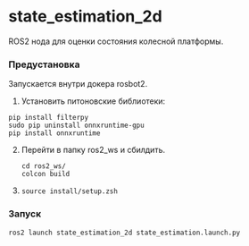 # **state_estimation_2d**
ROS2 нода для оценки состояния колесной платформы. 

### **Предустановка**

Запускается внутри докера rosbot2.

1. Установить питоновские библиотеки:
```
pip install filterpy
sudo pip uninstall onnxruntime-gpu
pip install onnxruntime
```

2. Перейти в папку ros2_ws и сбилдить.
    ```
    cd ros2_ws/
    colcon build
    ```
3.    ```source install/setup.zsh ```

### **Запуск**
```ros2 launch state_estimation_2d state_estimation.launch.py```
